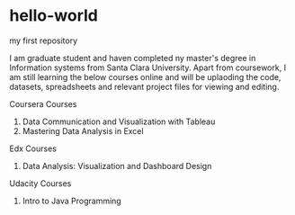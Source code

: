 # hello-world
my first repository

I am graduate student and haven completed ny master's degree in Information systems from Santa Clara University. Apart from coursework, I am still learning the below courses online and will be uplaoding the code, datasets, spreadsheets and relevant project files for viewing and editing.

Coursera Courses
  1. Data Communication and Visualization with Tableau
  2. Mastering Data Analysis in Excel
  
Edx Courses
  1. Data Analysis: Visualization and Dashboard Design

Udacity Courses
  1.  Intro to Java Programming
